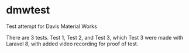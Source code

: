 # dmwtest

Test attempt for Davis Material Works

There are 3 tests. Test 1, Test 2, and Test 3, which Test 3 were made with Laravel 8, with added video recording for proof of test.
